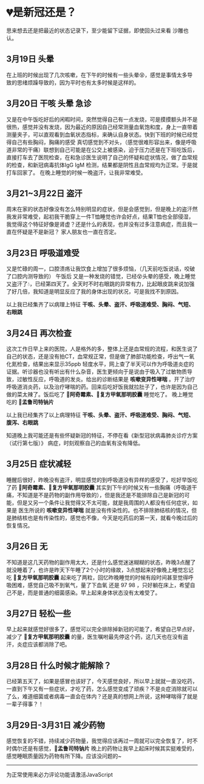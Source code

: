 # 💔是新冠还是？ 

思来想去还是把最近的状态记录下，至少能留下证据，即使回头过来看 沙雕也认。

## 3月19日 头晕
在上班的时候出现了几次咳嗽，在下午的时候有一些头晕😵，感觉是事情太多导致的思绪烦躁导致的，因为平时也有太多时候是这样的。

## 3月20日 干咳 头晕 急诊
又是在中午饭吃好后的闲暇时间，突然觉得自己有一点发烧，可是摸摸额头并不是很热，感觉并没有发烧，因为最近的原因自己经常测量血氧饱和度，身上一直带着测量夹子，可以直观看到血氧状态指标，来确认自身状态。快到下班的时候已经觉得自己有些胸闷，胸痛的感受 真切感觉到不对头，（感觉很难形容出来，像是呼吸道非常的干痛）联想到自己可能是在公交上被感染，迫于压力还是在下班吃饭后，直接打车去了医院检查，在和急诊医生说明了自己的怀疑和症状情况，做了血常规的检查，和新冠病毒抗体IgG IgM 检测，结果都是阴性且血常规均为正常。于是就打车回家了。
在晚上睡觉的时候一晚盗汗，让我非常难受。

## 3月21~3月22日 盗汗
周末在家的状态好像没有怎么特别明显的症状，但是会感觉到，但是晚上的盗汗然我发非常难受，起初我干脆穿上一件T恤睡觉也许会好点，结果T恤也全部侵湿，我觉得这个特征好像是肾虚？还是什么的表现，也并没有过多注意病症，而且我一直在怀疑是不是新冠？ 家人朋友也一直在否定。

## 3月23日 呼吸道难受 
又是忙碌的周一，口腔溃疡让我饮食上增加了很多烦恼，（几天前吃饭说话，咬破了口腔内测导致的） 午饭后 又是一种发烧的错觉，已经😵头晕的感受，晚上睡觉又盗汗了💧，已经第四天了。全天时不时右眼跳的异常有力，比起眼皮跳来说加强了好几倍，我知道是明显反应了我的身体出现的状况，可是我找不到原因。

以上我已经集齐了以病理上特征 **干咳、头晕、盗汗、呼吸道难受、胸闷、气短、右眼跳**

## 3月24日 再次检查 
这次工作日早上来的医院，人是格外的多，整体上还是血常规的流程，和医生说了自己的状态，还是没有拍CT，血常规正常，但是做了肺部功能检查，呼出气一氧化氮检查，结果出来显示35ppb 轻度水平，网上查了半天可以作为呼吸道炎症的证据。听诊器也没有听出有什么杂音，医生更倾向于是说由于吸入了过敏物质导致，过敏性反应，呼吸道的发炎。给出的诊断结果是 **咳嗽变异性哮喘** 。开了治疗呼吸道消炎药，以及治疗哮喘的药。回来后吃好饭我就拉肚子了，也许是因为自己做的菜太辣了。饭后吃了 **💊阿奇霉素、💊复方甲氧那明胶囊** 睡觉吃了。 晚上睡觉吃的 **💊孟鲁司特钠片**

以上我已经集齐了以上病理特征 **干咳、头晕、盗汗、呼吸道难受、胸闷、气短、腹泻、右眼跳**

知道晚上我可能还是有些怀疑新冠的特征，不停在看《新型冠状病毒肺炎诊疗方案（试行第七版）》 病症，时刻观察自己的血氧有没有降低。

## 3月25日 症状减轻
睡醒后很好，昨晚没有盗汗，明显感觉的到呼吸道没有异样的感受了，吃好早饭吃了药 **💊阿奇霉素、💊复方甲氧那明胶囊** 其实到下午的时候又有一些胸痛（呼吸道干痛，不知道是不是药物的副作用导致的），但是我还是不能排除自己是新冠的可能，但是又另一个条件让我觉得又不太可能，就是我周围的人都没有任何症状，如果是 医生所说的  **咳嗽变异性哮喘** 就是没有传染性的。也不排除肺结核的情况，但是肺结核也是有传染性的，感觉也不像，今天是吃药后的第一天，就看今晚过后的恢复情况。

## 3月26日 无
不知道是这几天药物的副作用太大，还是什么感觉迷迷糊糊的状态，昨晚3点醒了就没睡着了，也许是昨天下午睡了2个小时的缘故，3点想起来好像晚上睡觉忘记吃 **💊复方甲氧那明胶囊** 起来吃了两粒，回忆昨晚睡觉的时候有段时间甚至觉得呼吸困难，感觉自己吸不到氧气，量了下血氧 还是 97 98 ，只好躺在床上，希望自己不是，而是普通的细菌感染。早上起来身体状态没有太难受了。

## 3月27日 轻松一些
早上起来就感觉好很多了，感觉可以完全排除掉新冠的可能了，希望自己早点好，减少了 **💊复方甲氧那明胶囊** 的量，医生嘱咐最先停这个药，这几天也在没有盗汗，炎症应该都消除了吧。

## 3月28日 什么时候才能解除？
已经第五天了，如果是感冒也该好了，今天感觉良好，所以早上就就一直没吃药，一直到下午又有一些症状，才吃了药，怎么感觉变成了顽疾？不是炎症消除就可以了么，难道细菌或者病毒一直会在体内？还是真的想网上所说，这种哮喘得了就是一辈子得事？！

## 3月29日-3月31日  减少药物
感觉恢复的不错，持续减少药物量，我觉得应该再过一周就可以完全恢复了，时不时偶尔还是有感觉，**💊孟鲁司特钠片** 晚上的药物让我早上起床时候其实挺难受的，感觉睡眠质量因为药物有所下降。应该没问题的~ 

 
<hr>

<!-- 来必力City版安装代码 -->
<div id="lv-container" data-id="city" data-uid="MTAyMC80NzA4OC8yMzU4OA==">
	<script type="text/javascript">
   (function(d, s) {
       var j, e = d.getElementsByTagName(s)[0];

       if (typeof LivereTower === 'function') { return; }

       j = d.createElement(s);
       j.src = 'https://cdn-city.livere.com/js/embed.dist.js';
       j.async = true;

       e.parentNode.insertBefore(j, e);
   })(document, 'script');
	</script>
<noscript> 为正常使用来必力评论功能请激活JavaScript</noscript>
</div>
<!-- City版安装代码已完成 -->